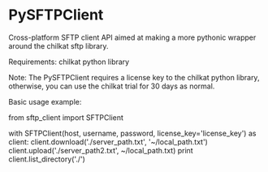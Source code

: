 # PySFTPClient
Cross-platform SFTP client API aimed at making a more pythonic wrapper around the chilkat sftp library.

Requirements:
chilkat python library

Note: The PySFTPClient requires a license key to the chilkat python library, otherwise, you can use the chilkat trial for 30 days as normal.

Basic usage example:

from sftp_client import SFTPClient

with SFTPClient(host, username, password, license_key='license_key') as client:
    client.download('./server_path.txt', '~/local_path.txt')
    client.upload('./server_path2.txt', ~/local_path.txt)
    print client.list_directory('./')
